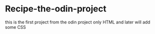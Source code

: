 # Recipe-the-odin-project
this is the first project from the odin project only HTML and later will add some CSS
